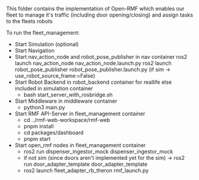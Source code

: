 This folder contains the implementation of Open-RMF which enables our fleet to manage it's traffic (including door opening/closing) and assign tasks to the fleets robots

To run the fleet_management:

- Start Simulation (optional)
- Start Navigation
- Start nav_action_node and robot_pose_publisher in nav container
    ros2 launch nav_action_node nav_action_node.launch.py
    ros2 launch robot_pose_publisher robot_pose_publisher.launch.py (if sim -> use_robot_source_frame:=False)
- Start Robot Backend in robot_backend container for reallife else included in simulation container
    - bash start_server_with_rosbridge.sh
- Start Middleware in middleware container
    - python3 main.py
- Start RMF API-Server in fleet_management container
    - cd ../rmf-web-workspace/rmf-web
    - pnpm install
    - cd packages/dashboard
    - pnpm start
- Start open_rmf nodes in fleet_management container
    - ros2 run dispenser_ingestor_mock dispenser_ingestor_mock
    - if not sim (since doors aren't implemented yet for the sim) -> ros2 run door_adapter_template door_adapter_template
    - ros2 launch fleet_adapter_rb_theron rmf_launch.py


    

